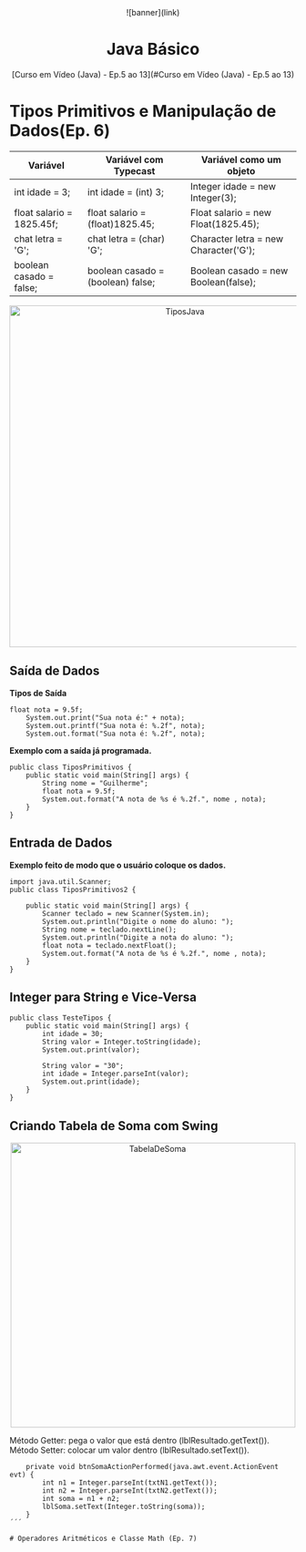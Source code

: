 <div align="center">
    ![banner](link)
    <h1> Java Básico </h1>
    <p> [Curso em Vídeo (Java) - Ep.5 ao 13](#Curso em Vídeo (Java) - Ep.5 ao 13) </p>
</div>

# Tipos Primitivos e Manipulação de Dados(Ep. 6)

|Variável                 | Variável com Typecast           |Variável  como um objeto             |
|-------------------------|---------------------------------|-------------------------------------|
|int idade = 3;           |int idade = (int) 3;             |Integer idade = new Integer(3);      | 
|float salario = 1825.45f;|float salario = (float)1825.45;  |Float salario = new Float(1825.45);  |
|chat letra = 'G';        |chat letra = (char) 'G';         |Character letra = new Character('G');|
|boolean casado = false;  |boolean casado = (boolean) false;|Boolean casado = new Boolean(false); |

<div align="center">
    <img src="Img/tiposjava.png" alt="TiposJava" width="600px"/>
</div>

 
## Saída de Dados
**Tipos de Saída**
```
float nota = 9.5f;
    System.out.print("Sua nota é:" + nota);
    System.out.printf("Sua nota é: %.2f", nota);
    System.out.format("Sua nota é: %.2f", nota);
```
**Exemplo com a saída já programada.**
```
public class TiposPrimitivos {
    public static void main(String[] args) {
        String nome = "Guilherme";
        float nota = 9.5f;
        System.out.format("A nota de %s é %.2f.", nome , nota);
    }
}
```

## Entrada de Dados
**Exemplo feito de modo que o usuário coloque os dados.**
```
import java.util.Scanner;
public class TiposPrimitivos2 {

    public static void main(String[] args) {
        Scanner teclado = new Scanner(System.in);
        System.out.println("Digite o nome do aluno: ");
        String nome = teclado.nextLine();
        System.out.println("Digite a nota do aluno: ");
        float nota = teclado.nextFloat();
        System.out.format("A nota de %s é %.2f.", nome , nota);
    }
}
```
## Integer para String e Vice-Versa

```
public class TesteTipos {
    public static void main(String[] args) {
        int idade = 30;
        String valor = Integer.toString(idade);
        System.out.print(valor);
        
        String valor = "30";
        int idade = Integer.parseInt(valor);
        System.out.print(idade);
    }
}
```
## Criando Tabela de Soma com Swing

<div align="center">
    <img src="Img/tabelaDeSoma.png" alt="TabelaDeSoma" width="500px"/>
</div>

Método Getter: pega o valor que está dentro (lblResultado.getText()).<br>
Método Setter: colocar um valor dentro (lblResultado.setText()).
        
```
    private void btnSomaActionPerformed(java.awt.event.ActionEvent evt) {                                        
        int n1 = Integer.parseInt(txtN1.getText());
        int n2 = Integer.parseInt(txtN2.getText());
        int soma = n1 + n2;
        lblSoma.setText(Integer.toString(soma));
    }  
´´´

# Operadores Aritméticos e Classe Math (Ep. 7)
